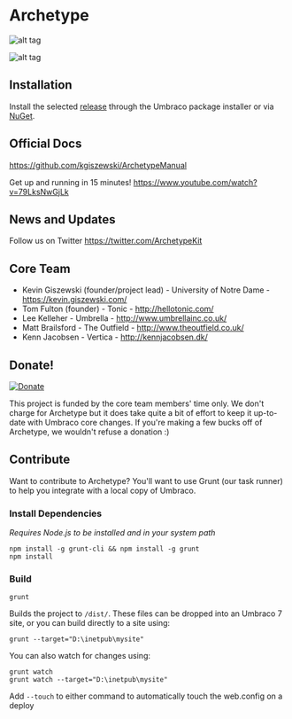 Archetype
=========
![alt tag](http://imulus.github.io/Archetype/images/logo.png)

![alt tag](http://imulus.github.io/Archetype/images/example1.png)

## Installation
Install the selected <a href='https://github.com/imulus/Archetype/releases'>release</a> through the Umbraco package installer or via <a href='http://www.nuget.org/packages/Archetype/'>NuGet</a>.

## Official Docs ##
https://github.com/kgiszewski/ArchetypeManual

Get up and running in 15 minutes! https://www.youtube.com/watch?v=79LksNwGjLk

## News and Updates ##
Follow us on Twitter https://twitter.com/ArchetypeKit

## Core Team ##
* Kevin Giszewski (founder/project lead) - University of Notre Dame - https://kevin.giszewski.com/
* Tom Fulton (founder) - Tonic - http://hellotonic.com/
* Lee Kelleher - Umbrella - http://www.umbrellainc.co.uk/
* Matt Brailsford - The Outfield - http://www.theoutfield.co.uk/
* Kenn Jacobsen - Vertica - http://kennjacobsen.dk/

## Donate!
[![Donate](https://img.shields.io/badge/Donate-PayPal-green.svg)](https://www.paypal.com/cgi-bin/webscr?cmd=_s-xclick&hosted_button_id=KBKWLURGLGU6L)

This project is funded by the core team members' time only. We don't charge for Archetype but it does take quite a bit of effort to keep it up-to-date with Umbraco core changes. If you're making a few bucks off of Archetype, we wouldn't refuse a donation :)

## Contribute ##

Want to contribute to Archetype?  You'll want to use Grunt (our task runner) to help you integrate with a local copy of Umbraco.

### Install Dependencies ###
*Requires Node.js to be installed and in your system path*

    npm install -g grunt-cli && npm install -g grunt
    npm install

### Build ###
    grunt

   Builds the project to `/dist/`.  These files can be dropped into an Umbraco 7 site, or you can build directly to a site using:

    grunt --target="D:\inetpub\mysite"

You can also watch for changes using:

    grunt watch
    grunt watch --target="D:\inetpub\mysite"


Add `--touch` to either command to automatically touch the web.config on a deploy
